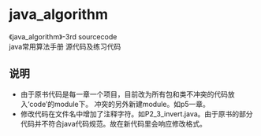 # java_algorithm 
《java_algorithm》-3rd   sourcecode  
  java常用算法手册 源代码及练习代码

## 说明
- 由于原书代码是每一章一个项目，目前改为所有包和类不冲突的代码放入‘code’的module下。
冲突的另外新建module。如p5一章。
- 修改代码在文件名中增加了注释字符。如P2_3_invert.java。由于原书的部分代码并不符合java代码规范。故在新代码里会响应修改格式。






